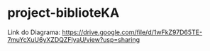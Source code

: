 # project-biblioteKA

Link do Diagrama: https://drive.google.com/file/d/1wFkZ97D65TE-7muYcXuU6yXZDQZFlyaU/view?usp=sharing
